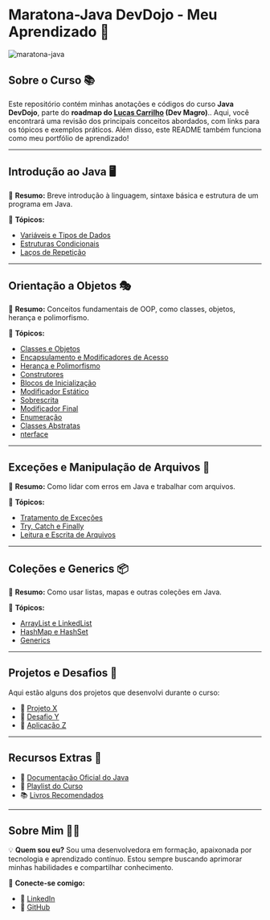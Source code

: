 # Maratona-Java DevDojo - Meu Aprendizado 🚀

![maratona-java](https://github.com/user-attachments/assets/14e90bca-8c87-466a-b417-b620e3e51554)


## Sobre o Curso 📚
Este repositório contém minhas anotações e códigos do curso **Java DevDojo**, parte do **roadmap do [Lucas Carrilho](https://github.com/karilho) (Dev Magro)**.. Aqui, você encontrará uma revisão dos principais conceitos abordados, com links para os tópicos e exemplos práticos. Além disso, este README também funciona como meu portfólio de aprendizado!

---

## Introdução ao Java 🖥️
📌 **Resumo:** Breve introdução à linguagem, sintaxe básica e estrutura de um programa em Java.

🔗 **Tópicos:**
- [Variáveis e Tipos de Dados](src/maratona/src/AAnotações/Variaveis.md)
- [Estruturas Condicionais](src/maratona/src/AAnotações/EstruturasCondicionais.md)
- [Laços de Repetição](src/maratona/src/AAnotações/LacosRepeticao.md)

---

## Orientação a Objetos 🎭
📌 **Resumo:** Conceitos fundamentais de OOP, como classes, objetos, herança e polimorfismo.

🔗 **Tópicos:**
- [Classes e Objetos](src/maratona/src/AAnotações/POO.md)
- [Encapsulamento e Modificadores de Acesso](src/maratona/src/AAnotações/POO.md)
- [Herança e Polimorfismo](src/maratona/src/AAnotações/POO.md)
- [Construtores](src/maratona/src/AAnotações/POO.md)
- [Blocos de Inicialização](src/maratona/src/AAnotações/POO.md)
- [ Modificador Estático](src/maratona/src/AAnotações/POO.md)
- [ Sobrescrita](src/maratona/src/AAnotações/POO.md)
- [ Modificador Final](src/maratona/src/AAnotações/POO.md)
- [ Enumeração](src/maratona/src/AAnotações/POO.md)
- [Classes Abstratas](src/maratona/src/AAnotações/POO.md)
- [nterface](src/maratona/src/AAnotações/POO.md)


---

## Exceções e Manipulação de Arquivos 📄
📌 **Resumo:** Como lidar com erros em Java e trabalhar com arquivos.

🔗 **Tópicos:**
- [Tratamento de Exceções](link_para_o_topico)
- [Try, Catch e Finally](link_para_o_topico)
- [Leitura e Escrita de Arquivos](link_para_o_topico)

---

## Coleções e Generics 📦
📌 **Resumo:** Como usar listas, mapas e outras coleções em Java.

🔗 **Tópicos:**
- [ArrayList e LinkedList](link_para_o_topico)
- [HashMap e HashSet](link_para_o_topico)
- [Generics](link_para_o_topico)

---

## Projetos e Desafios 🚀
Aqui estão alguns dos projetos que desenvolvi durante o curso:

- 🔹 [Projeto X](link_para_projeto)
- 🔹 [Desafio Y](link_para_desafio)
- 🔹 [Aplicação Z](link_para_aplicacao)

---

## Recursos Extras 📖
- 📌 [Documentação Oficial do Java](https://docs.oracle.com/en/java/)
- 🎥 [Playlist do Curso](https://www.youtube.com/playlist?list=PL62G310vn6nFIsOCC0H-C2infYgwm8SWW)
- 📚 [Livros Recomendados](link_para_livros)

---

## Sobre Mim 👨‍💻
💡 **Quem sou eu?** Sou uma desenvolvedora em formação, apaixonada por tecnologia e aprendizado contínuo. Estou sempre buscando aprimorar minhas habilidades e compartilhar conhecimento.

📍 **Conecte-se comigo:**
- 🔗 [LinkedIn](https://www.linkedin.com/in/joyce-souto-1482a719a/)
- 🔗 [GitHub](https://github.com/joycsouto)
